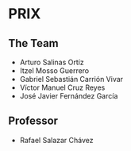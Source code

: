 # PRIX
## The Team
* Arturo Salinas Ortíz
* Itzel Mosso Guerrero
* Gabriel Sebastián Carrión Vivar
* Víctor Manuel Cruz Reyes
* José Javier Fernández García

## Professor
* Rafael Salazar Chávez
